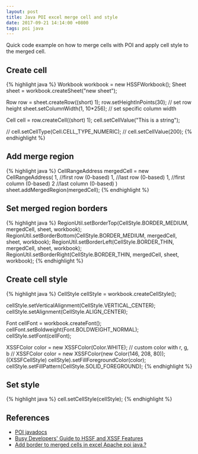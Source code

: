 ```yaml
---
layout: post
title: Java POI excel merge cell and style
date: 2017-09-21 14:14:00 +0800
tags: poi java
---
```


Quick code example on how to merge cells with POI and apply cell style to the merged cell.

## Create cell
{% highlight java %}
Workbook workbook = new HSSFWorkbook();
Sheet sheet = workbook.createSheet("new sheet");

Row row = sheet.createRow((short) 1);
row.setHeightInPoints(30); // set row height
sheet.setColumnWidth(1, 10*256); // set specific column width

Cell cell = row.createCell((short) 1);
cell.setCellValue("This is a string");

// cell.setCellType(Cell.CELL_TYPE_NUMERIC);
// cell.setCellValue(200);
{% endhighlight %}

## Add merge region
{% highlight java %}
CellRangeAddress mergedCell = new CellRangeAddress(
        1, //first row (0-based)
        1, //last row  (0-based)
        1, //first column (0-based)
        2  //last column  (0-based)
)
sheet.addMergedRegion(mergedCell);
{% endhighlight %}

## Set merged region borders
{% highlight java %}
RegionUtil.setBorderTop(CellStyle.BORDER_MEDIUM, mergedCell, sheet, workbook);
RegionUtil.setBorderBottom(CellStyle.BORDER_MEDIUM, mergedCell, sheet, workbook);
RegionUtil.setBorderLeft(CellStyle.BORDER_THIN, mergedCell, sheet, workbook);
RegionUtil.setBorderRight(CellStyle.BORDER_THIN, mergedCell, sheet, workbook);
{% endhighlight %}

## Create cell style
{% highlight java %}
CellStyle cellStyle = workbook.createCellStyle();

cellStyle.setVerticalAlignment(CellStyle.VERTICAL_CENTER);
cellStyle.setAlignment(CellStyle.ALIGN_CENTER);

Font cellFont = workbook.createFont();
cellFont.setBoldweight(Font.BOLDWEIGHT_NORMAL);
cellStyle.setFont(cellFont);

XSSFColor color = new XSSFColor(Color.WHITE);
// custom color with r, g, b
// XSSFColor color = new XSSFColor(new Color(146, 208, 80));
((XSSFCellStyle) cellStyle).setFillForegroundColor(color);
cellStyle.setFillPattern(CellStyle.SOLID_FOREGROUND);
{% endhighlight %}

## Set style
{% highlight java %}
cell.setCellStyle(cellStyle);
{% endhighlight %}

## References
- [POI javadocs](https://poi.apache.org/apidocs/index.html)
- [Busy Developers' Guide to HSSF and XSSF Features](https://poi.apache.org/spreadsheet/quick-guide.html#FooterPageNumbers)
- [Add border to merged cells in excel Apache poi java.?](https://stackoverflow.com/questions/13930668/add-border-to-merged-cells-in-excel-apache-poi-java)
